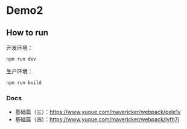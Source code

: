 # Demo2

## How to run

开发环境：

```bash
npm run dev
```

生产环境：

```bash
npm run build
```

### Docs

- 基础篇（三）：https://www.yuque.com/mavericker/webpack/pxle1v
- 基础篇（四）：https://www.yuque.com/mavericker/webpack/lyfh7i

